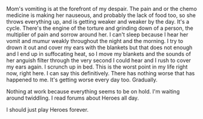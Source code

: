 Mom's vomiting is at the forefront of my despair. The pain and or the chemo medicine is making her nauseous, and probably the lack of food too, so she throws everything up, and is getting weaker and weaker by the day. It's a cycle. There's the engine of the torture and grinding down of a person, the multiplier of pain and sorrow around her. I can't sleep because I hear her vomit and mumur weakly throughout the night and the morning. I try to drown it out and cover my ears with the blankets but that does not enough and I end up in suffocating heat, so I move my blankets and the sounds of her anguish filter through the very second I could hear and I rush to cover my ears again. I scrunch up in bed. This is the worst point in my life right now, right here. I can say this definitively. There has nothing worse that has happened to me. It's getting worse every day too. Gradually.

Nothing at work because everything seems to be on hold. I'm waiting around twiddling. I read forums about Heroes all day.

I should just play Heroes forever.
